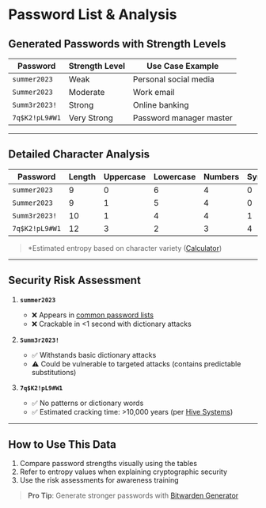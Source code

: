 
# Password List & Analysis

## Generated Passwords with Strength Levels

| Password          | Strength Level | Use Case Example       |
|-------------------|----------------|------------------------|
| `summer2023`      | Weak           | Personal social media  |
| `Summer2023`      | Moderate       | Work email            |
| `Summ3r2023!`     | Strong         | Online banking        |
| `7q$K2!pL9#W1`    | Very Strong    | Password manager master |

---

## Detailed Character Analysis

| Password       | Length | Uppercase | Lowercase | Numbers | Symbols | Entropy* |
|----------------|--------|-----------|-----------|---------|---------|----------|
| `summer2023`   | 9      | 0         | 6         | 4       | 0       | ~28 bits |
| `Summer2023`   | 9      | 1         | 5         | 4       | 0       | ~32 bits |
| `Summ3r2023!`  | 10     | 1         | 4         | 4       | 1       | ~56 bits |
| `7q$K2!pL9#W1` | 12     | 3         | 2         | 3       | 4       | ~80 bits |

> *Estimated entropy based on character variety ([Calculator](https://www.omnicalculator.com/other/password-entropy))

---

## Security Risk Assessment

1. **`summer2023`**  
   - ❌ Appears in [common password lists](https://github.com/danielmiessler/SecLists)
   - ❌ Crackable in <1 second with dictionary attacks

2. **`Summ3r2023!`**  
   - ✅ Withstands basic dictionary attacks
   - ⚠️ Could be vulnerable to targeted attacks (contains predictable substitutions)

3. **`7q$K2!pL9#W1`**  
   - ✅ No patterns or dictionary words
   - ✅ Estimated cracking time: >10,000 years (per [Hive Systems](https://www.hivesystems.io))

---

## How to Use This Data
1. Compare password strengths visually using the tables
2. Refer to entropy values when explaining cryptographic security
3. Use the risk assessments for awareness training

> **Pro Tip**: Generate stronger passwords with [Bitwarden Generator](https://bitwarden.com/password-generator/)
